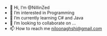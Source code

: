 - 👋 Hi, I’m @NillinZed
- 👀 I’m interested in Programming
- 🌱 I’m currently learning C# and Java
- 💞️ I’m looking to collaborate on ...
- 📫 How to reach me niloonaghshi@gmail.com

<!---
NillinZed/NillinZed is a ✨ special ✨ repository because its `README.md` (this file) appears on your GitHub profile.
You can click the Preview link to take a look at your changes.
--->
